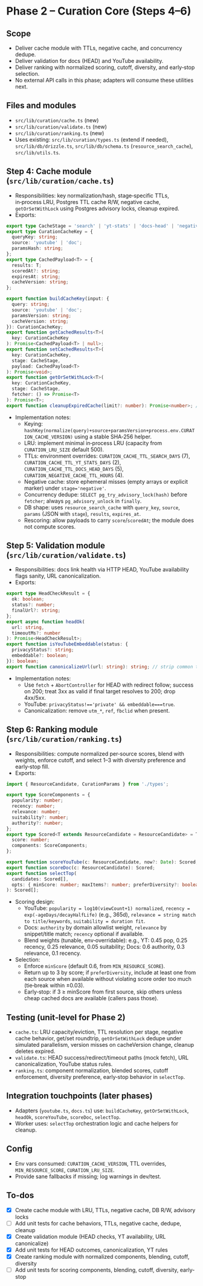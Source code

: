 <!-- 7c96a819-ae05-43f2-a02f-c2dfa465b1f5 4cd273d4-3e21-4181-a2d4-2f79c605f3c0 -->

# Phase 2 – Curation Core (Steps 4–6)

## Scope

- Deliver cache module with TTLs, negative cache, and concurrency dedupe.
- Deliver validation for docs (HEAD) and YouTube availability.
- Deliver ranking with normalized scoring, cutoff, diversity, and early‑stop selection.
- No external API calls in this phase; adapters will consume these utilities next.

## Files and modules

- `src/lib/curation/cache.ts` (new)
- `src/lib/curation/validate.ts` (new)
- `src/lib/curation/ranking.ts` (new)
- Uses existing: `src/lib/curation/types.ts` (extend if needed), `src/lib/db/drizzle.ts`, `src/lib/db/schema.ts` (`resource_search_cache`), `src/lib/utils.ts`.

## Step 4: Cache module (`src/lib/curation/cache.ts`)

- Responsibilities: key normalization/hash, stage‑specific TTLs, in‑process LRU, Postgres TTL cache R/W, negative cache, `getOrSetWithLock` using Postgres advisory locks, cleanup expired.
- Exports:

```ts
export type CacheStage = 'search' | 'yt-stats' | 'docs-head' | 'negative';
export type CurationCacheKey = {
  queryKey: string;
  source: 'youtube' | 'doc';
  paramsHash: string;
};
export type CachedPayload<T> = {
  results: T;
  scoredAt?: string;
  expiresAt: string;
  cacheVersion: string;
};

export function buildCacheKey(input: {
  query: string;
  source: 'youtube' | 'doc';
  paramsVersion: string;
  cacheVersion: string;
}): CurationCacheKey;
export function getCachedResults<T>(
  key: CurationCacheKey
): Promise<CachedPayload<T> | null>;
export function setCachedResults<T>(
  key: CurationCacheKey,
  stage: CacheStage,
  payload: CachedPayload<T>
): Promise<void>;
export function getOrSetWithLock<T>(
  key: CurationCacheKey,
  stage: CacheStage,
  fetcher: () => Promise<T>
): Promise<T>;
export function cleanupExpiredCache(limit?: number): Promise<number>; // returns rows deleted
```

- Implementation notes:
  - Keying: `hashKey(normalize(query)+source+paramsVersion+process.env.CURATION_CACHE_VERSION)` using a stable SHA‑256 helper.
  - LRU: implement minimal in‑process LRU (capacity from `CURATION_LRU_SIZE` default 500).
  - TTLs: environment overrides: `CURATION_CACHE_TTL_SEARCH_DAYS` (7), `CURATION_CACHE_TTL_YT_STATS_DAYS` (2), `CURATION_CACHE_TTL_DOCS_HEAD_DAYS` (5), `CURATION_NEGATIVE_CACHE_TTL_HOURS` (4).
  - Negative cache: store ephemeral misses (empty arrays or explicit marker) under `stage='negative'`.
  - Concurrency dedupe: `SELECT pg_try_advisory_lock(hash)` before `fetcher`; always `pg_advisory_unlock` in `finally`.
  - DB shape: uses `resource_search_cache` with `query_key`, `source`, `params` (JSON with `stage`), `results`, `expires_at`.
  - Rescoring: allow payloads to carry `score`/`scoredAt`; the module does not compute scores.

## Step 5: Validation module (`src/lib/curation/validate.ts`)

- Responsibilities: docs link health via HTTP HEAD, YouTube availability flags sanity, URL canonicalization.
- Exports:

```ts
export type HeadCheckResult = {
  ok: boolean;
  status?: number;
  finalUrl?: string;
};
export async function headOk(
  url: string,
  timeoutMs?: number
): Promise<HeadCheckResult>;
export function isYouTubeEmbeddable(status: {
  privacyStatus?: string;
  embeddable?: boolean;
}): boolean;
export function canonicalizeUrl(url: string): string; // strip common tracking params safely
```

- Implementation notes:
  - Use `fetch` + `AbortController` for HEAD with redirect follow; success on 200; treat 3xx as valid if final target resolves to 200; drop 4xx/5xx.
  - YouTube: `privacyStatus!=='private' && embeddable===true`.
  - Canonicalization: remove `utm_*`, `ref`, `fbclid` when present.

## Step 6: Ranking module (`src/lib/curation/ranking.ts`)

- Responsibilities: compute normalized per‑source scores, blend with weights, enforce cutoff, and select 1–3 with diversity preference and early‑stop fill.
- Exports:

```ts
import { ResourceCandidate, CurationParams } from './types';

export type ScoreComponents = {
  popularity: number;
  recency: number;
  relevance: number;
  suitability?: number;
  authority?: number;
};
export type Scored<T extends ResourceCandidate = ResourceCandidate> = T & {
  score: number;
  components: ScoreComponents;
};

export function scoreYouTube(c: ResourceCandidate, now?: Date): Scored;
export function scoreDoc(c: ResourceCandidate): Scored;
export function selectTop(
  candidates: Scored[],
  opts: { minScore: number; maxItems?: number; preferDiversity?: boolean }
): Scored[];
```

- Scoring design:
  - YouTube: `popularity = log10(viewCount+1) normalized`, `recency = exp(-ageDays/decayHalfLife)` (e.g., 365d), `relevance = string match to title/keywords`, `suitability = duration fit`.
  - Docs: `authority` by domain allowlist weight, `relevance` by snippet/title match; `recency` optional if available.
  - Blend weights (tunable, env‑overridable): e.g., YT: 0.45 pop, 0.25 recency, 0.25 relevance, 0.05 suitability; Docs: 0.6 authority, 0.3 relevance, 0.1 recency.
- Selection:
  - Enforce `minScore` (default 0.6, from `MIN_RESOURCE_SCORE`).
  - Return up to 3 by score; if `preferDiversity`, include at least one from each source when available without violating score order too much (tie‑break within ±0.03).
  - Early‑stop: if 3 ≥ minScore from first source, skip others unless cheap cached docs are available (callers pass those).

## Testing (unit‑level for Phase 2)

- `cache.ts`: LRU capacity/eviction, TTL resolution per stage, negative cache behavior, get/set roundtrip, `getOrSetWithLock` dedupe under simulated parallelism, version misses on cacheVersion change, cleanup deletes expired.
- `validate.ts`: HEAD success/redirect/timeout paths (mock fetch), URL canonicalization, YouTube status rules.
- `ranking.ts`: component normalization, blended scores, cutoff enforcement, diversity preference, early‑stop behavior in `selectTop`.

## Integration touchpoints (later phases)

- Adapters (`youtube.ts`, `docs.ts`) use: `buildCacheKey`, `getOrSetWithLock`, `headOk`, `scoreYouTube`, `scoreDoc`, `selectTop`.
- Worker uses: `selectTop` orchestration logic and cache helpers for cleanup.

## Config

- Env vars consumed: `CURATION_CACHE_VERSION`, TTL overrides, `MIN_RESOURCE_SCORE`, `CURATION_LRU_SIZE`.
- Provide sane fallbacks if missing; log warnings in dev/test.

## To-dos

- [x] Create cache module with LRU, TTLs, negative cache, DB R/W, advisory locks
- [ ] Add unit tests for cache behaviors, TTLs, negative cache, dedupe, cleanup
- [x] Create validation module (HEAD checks, YT availability, URL canonicalize)
- [x] Add unit tests for HEAD outcomes, canonicalization, YT rules
- [x] Create ranking module with normalized components, blending, cutoff, diversity
- [ ] Add unit tests for scoring components, blending, cutoff, diversity, early-stop

